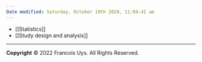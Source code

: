 ```yaml
---
Date modified: Saturday, October 19th 2024, 11:04:41 am
---
```


- [[Statistics]]
- [[Study design and analysis]]

---

**Copyright**
© 2022 Francois Uys. All Rights Reserved.
